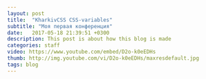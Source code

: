 ```yaml
---
layout: post
title:  "KharkivCSS CSS-variables"
subtitle: "Моя первая конференция"
date:   2017-05-18 21:39:51 +0300
description: This post is about how this blog is made
categories: staff
video: https://www.youtube.com/embed/D2o-k0eEDHs
thumb: http://img.youtube.com/vi/D2o-k0eEDHs/maxresdefault.jpg
tags: blog
---
```



